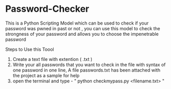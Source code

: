 # Password-Checker
This is a Python Scripting Model which can be used to check if your password was pwned in past or not , you can use this model to check the strongness of your password and allows you to choose the impenetrable password

Steps to Use this Toool
1. Create a text file with extention ( .txt )
2. Write your all passwords that you want to check in the file with syntax of one password in one line, A file passwords.txt has been attached with the project as a sample for help
3. open the terminal and type - " python checkmypass.py <filename.txt> "
